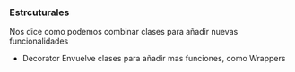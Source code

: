 ### Estrcuturales

Nos dice como podemos combinar clases
para añadir nuevas funcionalidades

* Decorator
Envuelve clases para añadir mas funciones,
como Wrappers
